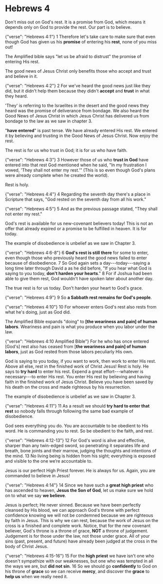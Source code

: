 Hebrews 4
========================================================================

Don't miss out on God's rest.  It is a promise from God, which means it depends only on God to provide the rest.  Our part is to believe.

{"verse": "Hebrews 4:1"}
1 Therefore let's take care to make sure that even though God has given us his **promise** of entering his **rest**, none of you miss out!

The Amplified bible says "let us be afraid to distrust" the promise of entering His rest.

The good news of Jesus Christ only benefits those who accept and trust and believe in it.

{"verse": "Hebrews 4:2"}
2 For we've heard the good news just like they did, but it didn't help them because they didn't **accept** and **trust** in what they heard.

'They' is referring to the Israelites in the desert and the good news they heard was the promise of deliverance from bondage.  We also heard the Good News of Jesus Christ in which Jesus Christ has delivered us from bondage to the law as we saw in chapter 3.

"**have entered**" is past tense.  We have already entered His rest.  We entered it by believing and trusting in the Good News of Jesus Christ.  Now enjoy the rest.

The rest is for us who trust in God; it is for us who have faith.

{"verse": "Hebrews 4:3"}
3 However those of us who **trust in God** have entered into that rest God mentioned when he said, "In my frustration I vowed, 'They shall not enter my rest.'" (This is so even though God's plans were already complete when he created the world).

Rest is holy.

{"verse": "Hebrews 4:4"}
4 Regarding the seventh day there's a place in Scripture that says, "God rested on the seventh day from all his work."

{"verse": "Hebrews 4:5"}
5 And as the previous passage stated, "They shall not enter my rest."

God's rest is available for us new-covenant believers today!  This is not an offer that already expired or a promise to be fulfilled in heaven.  It is for today.

The example of disobedience is unbelief as we saw in Chapter 3.

{"verse": "Hebrews 4:6-8"}
6 **God's rest is still there** for some to enter, even though those who previously heard the good news failed to enter because of disobedience.  7 So God again sets a day---today---saying a long time later through David a as he did before, "If you hear what God is saying to you today, **don't harden your hearts**."  8 For if Joshua had been able to give them rest, God wouldn't have spoken later about another day.

The true rest is for us today.  Don't harden your heart to God's grace.

{"verse": "Hebrews 4:9"}
9 So **a Sabbath rest remains for God's people**.

{"verse": "Hebrews 4:10"}
10 For whoever enters God's rest also rests from what he's doing, just as God did.

The Amplified Bible expands "doing" to **[the weariness and pain] of human labors**.  Weariness and pain is what you produce when you labor under the law.

{"verse": "Hebrews 4:10 Amplified Bible"}
For he who has once entered [God's] rest also has ceased from [**the weariness and pain] of human labors**, just as God rested from those labors peculiarly His own.

God is saying to you today, if you want to work, then work to enter His rest.  Above all else, rest in the finished work of Christ Jesus!  Rest is holy.  He says to **try hard** to enter his rest.  Expend a great effort---whatever is necessary---to enter His rest.  You enter His rest by believing and having faith in the finished work of Jesus Christ.  Believe you have been saved by his death on the cross and made righteous by his resurrection.

The example of disobedience is unbelief as we saw in Chapter 3.

{"verse": "Hebrews 4:11"}
11 As a result we should **try hard to enter that rest** so nobody falls through following the same bad
example of disobedience.

God sees everything you do.  You are accountable to be obedient to His word.  He is commanding you to rest.  So be obedient to the faith, and rest.

{"verse": "Hebrews 4:12-13"}
12 For God's word is alive and effective, sharper than any twin-edged sword, so penetrating it separates life and breath, bone joints and their marrow, judging the thoughts and intentions of the mind.  13 No living being is hidden from his sight; everything is exposed and visible to the one we’re accountable to.

Jesus is our perfect High Priest forever.  He is always for us.  Again, you are commanded to believe in Jesus!

{"verse": "Hebrews 4:14"}
14 Since we have such a **great high priest** who has ascended to heaven, **Jesus the Son of God**, let us
make sure we hold on to what we say **we believe**.

Jesus is perfect; He never sinned.  Because we have been perfectly cleansed by His blood, we can approach God's throne with perfect confidence knowing we will not be condemned because we are righteous by faith in Jesus.  This is why we can rest, because the work of Jesus on the cross is a finished and complete work.  Notice, that for the new covenant believer, God's throne is a throne of grace, **NOT** a throne of judgement.  Judgement is for those under the law, not those under grace.  All of your sins (past, present, and future) have already been judged at the cross in the body of Christ Jesus.

{"verse": "Hebrews 4:15-16"}
15 For the **high priest** we have isn't one who doesn't sympathize with our weaknesses, but one who was tempted in all the ways we are, but **did not sin**.  16 So we should go **confidently** to God on his throne of **grace** so we can receive **mercy**, and discover the **grace** to **help us** when we really need it.
